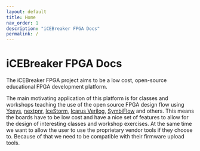```yaml
---
layout: default
title: Home
nav_order: 1
description: "iCEBreaker FPGA Docs"
permalink: /
---
```


# iCEBreaker FPGA Docs

The iCEBreaker FPGA project aims to be a low cost, open-source educational FPGA
development platform.

The main motivating application of this platform is for classes and workshops
teaching the use of the open source FPGA design flow using
[Yosys](http://clifford.at/yosys/),
[nextpnr](//github.com/YosysHQ/nextpnr),
[IceStorm](http://clifford.at/icestorm/),
[Icarus Verilog](http://iverilog.icarus.com/),
[SymbiFlow](//github.com/SymbiFlow) and others. This means the boards have
to be low cost and have a nice set of features to allow for the design of
interesting classes and workshop exercises. At the same time we want to allow
the user to use the proprietary vendor tools if they choose to. Because of that
we need to be compatible with their firmware upload tools.